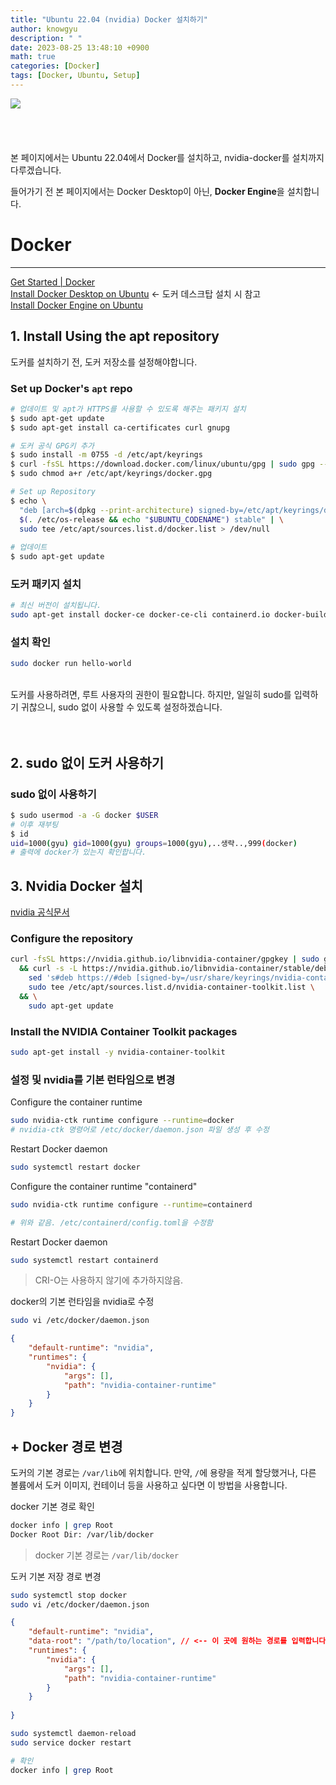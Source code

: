 ```yaml
---
title: "Ubuntu 22.04 (nvidia) Docker 설치하기"
author: knowgyu
description: " "
date: 2023-08-25 13:48:10 +0900
math: true
categories: [Docker]
tags: [Docker, Ubuntu, Setup]
---
```


![](https://velog.velcdn.com/images/noehuyg/post/6ed9b1af-1add-4dd9-8790-0451e255a461/image.png)
<br>
<br>
<br>
<br>
<br>
본 페이지에서는 Ubuntu 22.04에서 Docker를 설치하고, nvidia-docker를 설치까지 다루겠습니다.

들어가기 전 본 페이지에서는 Docker Desktop이 아닌, **Docker Engine**을 설치합니다.

# Docker
***
[Get Started | Docker](https://www.docker.com/get-started/)<br>
[Install Docker Desktop on Ubuntu](https://docs.docker.com/desktop/install/ubuntu/) <- 도커 데스크탑 설치 시 참고<br>
[Install Docker Engine on Ubuntu](https://docs.docker.com/engine/install/ubuntu/)<br>
## 1. Install Using the apt repository
도커를 설치하기 전, 도커 저장소를 설정해야합니다.

### Set up Docker's `apt` repo
```bash
# 업데이트 및 apt가 HTTPS를 사용할 수 있도록 해주는 패키지 설치
$ sudo apt-get update
$ sudo apt-get install ca-certificates curl gnupg

# 도커 공식 GPG키 추가
$ sudo install -m 0755 -d /etc/apt/keyrings
$ curl -fsSL https://download.docker.com/linux/ubuntu/gpg | sudo gpg --dearmor -o /etc/apt/keyrings/docker.gpg
$ sudo chmod a+r /etc/apt/keyrings/docker.gpg

# Set up Repository
$ echo \
  "deb [arch=$(dpkg --print-architecture) signed-by=/etc/apt/keyrings/docker.gpg] https://download.docker.com/linux/ubuntu \
  $(. /etc/os-release && echo "$UBUNTU_CODENAME") stable" | \
  sudo tee /etc/apt/sources.list.d/docker.list > /dev/null
  
# 업데이트 
$ sudo apt-get update
```

### 도커 패키지 설치

```bash
# 최신 버전이 설치됩니다.
sudo apt-get install docker-ce docker-ce-cli containerd.io docker-buildx-plugin docker-compose-plugin
```

### 설치 확인
```bash
sudo docker run hello-world
```
<br/>도커를 사용하려면, 루트 사용자의 권한이 필요합니다.
하지만, 일일히 sudo를 입력하기 귀찮으니, sudo 없이 사용할 수 있도록 설정하겠습니다.<br/><br/><br/>


## 2. sudo 없이 도커 사용하기
### sudo 없이 사용하기
```bash
$ sudo usermod -a -G docker $USER
# 이후 재부팅
$ id
uid=1000(gyu) gid=1000(gyu) groups=1000(gyu),..생략..,999(docker)
# 출력에 docker가 있는지 확인합니다. 
```

## 3. Nvidia Docker 설치
[nvidia 공식문서](https://docs.nvidia.com/datacenter/cloud-native/container-toolkit/latest/install-guide.html])
### Configure the repository
```bash
curl -fsSL https://nvidia.github.io/libnvidia-container/gpgkey | sudo gpg --dearmor -o /usr/share/keyrings/nvidia-container-toolkit-keyring.gpg \
  && curl -s -L https://nvidia.github.io/libnvidia-container/stable/deb/nvidia-container-toolkit.list | \
    sed 's#deb https://#deb [signed-by=/usr/share/keyrings/nvidia-container-toolkit-keyring.gpg] https://#g' | \
    sudo tee /etc/apt/sources.list.d/nvidia-container-toolkit.list \
  && \
    sudo apt-get update
```

### Install the NVIDIA Container Toolkit packages
```bash
sudo apt-get install -y nvidia-container-toolkit
```

### 설정 및 nvidia를 기본 런타임으로 변경
Configure the container runtime
```bash
sudo nvidia-ctk runtime configure --runtime=docker
# nvidia-ctk 명령어로 /etc/docker/daemon.json 파일 생성 후 수정
```

Restart Docker daemon
```bash
sudo systemctl restart docker
```

Configure the container runtime "containerd"
```bash
sudo nvidia-ctk runtime configure --runtime=containerd

# 위와 같음. /etc/containerd/config.toml을 수정함
```

Restart Docker daemon
```bash
sudo systemctl restart containerd
```

> CRI-O는 사용하지 않기에 추가하지않음.

docker의 기본 런타임을 nvidia로 수정
```bash
sudo vi /etc/docker/daemon.json
```

```json
{
    "default-runtime": "nvidia",
    "runtimes": {
        "nvidia": {
            "args": [],
            "path": "nvidia-container-runtime"
        }
    }
}
```
## + Docker 경로 변경
도커의 기본 경로는 `/var/lib`에 위치합니다. 만약, `/`에 용량을 적게 할당했거나, 다른 볼륨에서 도커 이미지, 컨테이너 등을 사용하고 싶다면 이 방법을 사용합니다.

docker 기본 경로 확인
```bash
docker info | grep Root
Docker Root Dir: /var/lib/docker
```
> docker 기본 경로는 `/var/lib/docker` 

도커 기본 저장 경로 변경
```bash
sudo systemctl stop docker
sudo vi /etc/docker/daemon.json
```

```json
{
    "default-runtime": "nvidia",
    "data-root": "/path/to/location", // <-- 이 곳에 원하는 경로를 입력합니다.
    "runtimes": {
        "nvidia": {
            "args": [],
            "path": "nvidia-container-runtime"
        }
    }
    
}
```
```bash
sudo systemctl daemon-reload
sudo service docker restart

# 확인
docker info | grep Root
```
